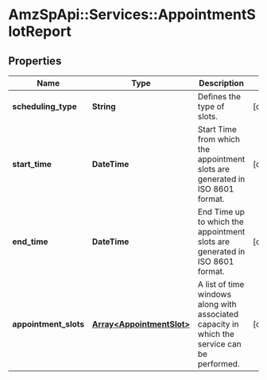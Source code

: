 # AmzSpApi::Services::AppointmentSlotReport

## Properties
Name | Type | Description | Notes
------------ | ------------- | ------------- | -------------
**scheduling_type** | **String** | Defines the type of slots. | [optional] 
**start_time** | **DateTime** | Start Time from which the appointment slots are generated in ISO 8601 format. | [optional] 
**end_time** | **DateTime** | End Time up to which the appointment slots are generated in ISO 8601 format. | [optional] 
**appointment_slots** | [**Array&lt;AppointmentSlot&gt;**](AppointmentSlot.md) | A list of time windows along with associated capacity in which the service can be performed. | [optional] 

